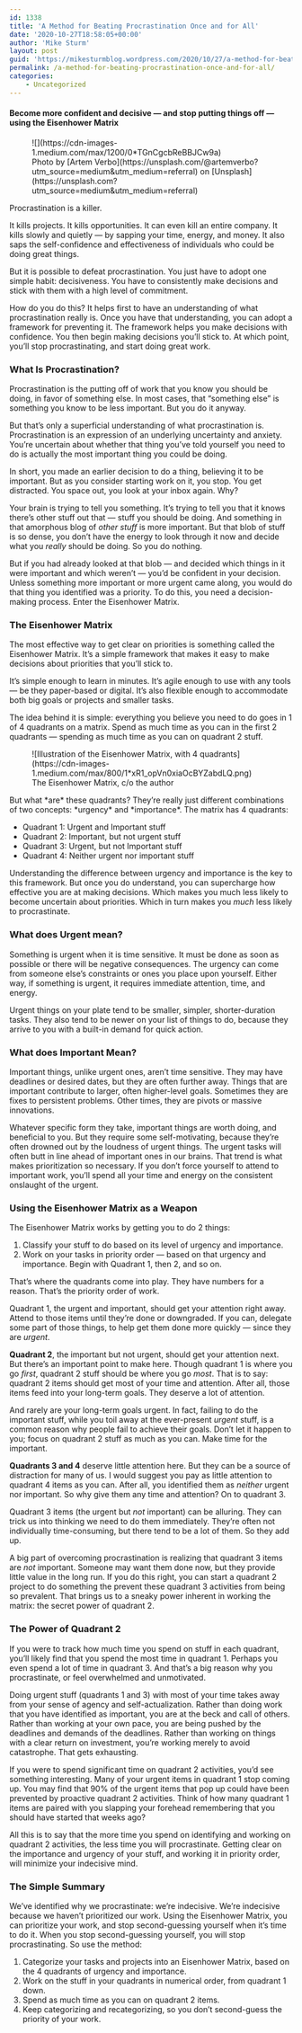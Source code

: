 ```yaml
---
id: 1338
title: 'A Method for Beating Procrastination Once and for All'
date: '2020-10-27T18:58:05+00:00'
author: 'Mike Sturm'
layout: post
guid: 'https://mikesturmblog.wordpress.com/2020/10/27/a-method-for-beating-procrastination-once-and-for-all/'
permalink: /a-method-for-beating-procrastination-once-and-for-all/
categories:
    - Uncategorized
---
```


#### Become more confident and decisive — and stop putting things off — using the Eisenhower Matrix

<figure class="wp-caption">![](https://cdn-images-1.medium.com/max/1200/0*TGnCgcbReBBJCw9a)<figcaption class="wp-caption-text">Photo by [Artem Verbo](https://unsplash.com/@artemverbo?utm_source=medium&utm_medium=referral) on [Unsplash](https://unsplash.com?utm_source=medium&utm_medium=referral)</figcaption></figure>Procrastination is a killer.

It kills projects. It kills opportunities. It can even kill an entire company. It kills slowly and quietly — by sapping your time, energy, and money. It also saps the self-confidence and effectiveness of individuals who could be doing great things.

But it is possible to defeat procrastination. You just have to adopt one simple habit: decisiveness. You have to consistently make decisions and stick with them with a high level of commitment.

How do you do this? It helps first to have an understanding of what procrastination really is. Once you have that understanding, you can adopt a framework for preventing it. The framework helps you make decisions with confidence. You then begin making decisions you’ll stick to. At which point, you’ll stop procrastinating, and start doing great work.

### What Is Procrastination?

Procrastination is the putting off of work that you know you should be doing, in favor of something else. In most cases, that “something else” is something you know to be less important. But you do it anyway.

But that’s only a superficial understanding of what procrastination is. Procrastination is an expression of an underlying uncertainty and anxiety. You’re uncertain about whether that thing you’ve told yourself you need to do is actually the most important thing you could be doing.

In short, you made an earlier decision to do a thing, believing it to be important. But as you consider starting work on it, you stop. You get distracted. You space out, you look at your inbox again. Why?

Your brain is trying to tell you something. It’s trying to tell you that it knows there’s other stuff out that — stuff you should be doing. And something in that amorphous blog of *other stuff* is more important. But that blob of stuff is so dense, you don’t have the energy to look through it now and decide what you *really* should be doing. So you do nothing.

But if you had already looked at that blob — and decided which things in it were important and which weren’t — you’d be confident in your decision. Unless something more important or more urgent came along, you would do that thing you identified was a priority. To do this, you need a decision-making process. Enter the Eisenhower Matrix.

### The Eisenhower Matrix

The most effective way to get clear on priorities is something called the Eisenhower Matrix. It’s a simple framework that makes it easy to make decisions about priorities that you’ll stick to.

It’s simple enough to learn in minutes. It’s agile enough to use with any tools — be they paper-based or digital. It’s also flexible enough to accommodate both big goals or projects and smaller tasks.

The idea behind it is simple: everything you believe you need to do goes in 1 of 4 quadrants on a matrix. Spend as much time as you can in the first 2 quadrants — spending as much time as you can on quadrant 2 stuff.

<figure class="wp-caption">![Illustration of the Eisenhower Matrix, with 4 quadrants](https://cdn-images-1.medium.com/max/800/1*xR1_opVn0xiaOcBYZabdLQ.png)<figcaption class="wp-caption-text">The Eisenhower Matrix, c/o the author</figcaption></figure>But what *are* these quadrants? They’re really just different combinations of two concepts: *urgency* and *importance*. The matrix has 4 quadrants:

- Quadrant 1: Urgent and Important stuff
- Quadrant 2: Important, but not urgent stuff
- Quadrant 3: Urgent, but not Important stuff
- Quadrant 4: Neither urgent nor important stuff

Understanding the difference between urgency and importance is the key to this framework. But once you do understand, you can supercharge how effective you are at making decisions. Which makes you much less likely to become uncertain about priorities. Which in turn makes you *much* less likely to procrastinate.

### What does Urgent mean?

Something is urgent when it is time sensitive. It must be done as soon as possible or there will be negative consequences. The urgency can come from someone else’s constraints or ones you place upon yourself. Either way, if something is urgent, it requires immediate attention, time, and energy.

Urgent things on your plate tend to be smaller, simpler, shorter-duration tasks. They also tend to be newer on your list of things to do, because they arrive to you with a built-in demand for quick action.

### What does Important Mean?

Important things, unlike urgent ones, aren’t time sensitive. They may have deadlines or desired dates, but they are often further away. Things that are important contribute to larger, often higher-level goals. Sometimes they are fixes to persistent problems. Other times, they are pivots or massive innovations.

Whatever specific form they take, important things are worth doing, and beneficial to you. But they require some self-motivating, because they’re often drowned out by the loudness of urgent things. The urgent tasks will often butt in line ahead of important ones in our brains. That trend is what makes prioritization so necessary. If you don’t force yourself to attend to important work, you’ll spend all your time and energy on the consistent onslaught of the urgent.

### Using the Eisenhower Matrix as a Weapon

The Eisenhower Matrix works by getting you to do 2 things:

1. Classify your stuff to do based on its level of urgency and importance.
2. Work on your tasks in priority order — based on that urgency and importance. Begin with Quadrant 1, then 2, and so on.

That’s where the quadrants come into play. They have numbers for a reason. That’s the priority order of work.

Quadrant 1, the urgent and important, should get your attention right away. Attend to those items until they’re done or downgraded. If you can, delegate some part of those things, to help get them done more quickly — since they are *urgent*.

**Quadrant 2**, the important but not urgent, should get your attention next. But there’s an important point to make here. Though quadrant 1 is where you go *first*, quadrant 2 stuff should be where you go *most*. That is to say: quadrant 2 items should get most of your time and attention. After all, those items feed into your long-term goals. They deserve a lot of attention.

And rarely are your long-term goals urgent. In fact, failing to do the important stuff, while you toil away at the ever-present *urgent* stuff, is a common reason why people fail to achieve their goals. Don’t let it happen to you; focus on quadrant 2 stuff as much as you can. Make time for the important.

**Quadrants 3 and 4** deserve little attention here. But they can be a source of distraction for many of us. I would suggest you pay as little attention to quadrant 4 items as you can. After all, you identified them as *neither* urgent nor important. So why give them any time and attention? On to quadrant 3.

Quadrant 3 items (the urgent but *not* important) can be alluring. They can trick us into thinking we need to do them immediately. They’re often not individually time-consuming, but there tend to be a lot of them. So they add up.

A big part of overcoming procrastination is realizing that quadrant 3 items are *not* important. Someone may want them done now, but they provide little value in the long run. If you do this right, you can start a quadrant 2 project to do something the prevent these quadrant 3 activities from being so prevalent. That brings us to a sneaky power inherent in working the matrix: the secret power of quadrant 2.

### The Power of Quadrant 2

If you were to track how much time you spend on stuff in each quadrant, you’ll likely find that you spend the most time in quadrant 1. Perhaps you even spend a lot of time in quadrant 3. And that’s a big reason why you procrastinate, or feel overwhelmed and unmotivated.

Doing urgent stuff (quadrants 1 and 3) with most of your time takes away from your sense of agency and self-actualization. Rather than doing work that you have identified as important, you are at the beck and call of others. Rather than working at your own pace, you are being pushed by the deadlines and demands of the deadlines. Rather than working on things with a clear return on investment, you’re working merely to avoid catastrophe. That gets exhausting.

If you were to spend significant time on quadrant 2 activities, you’d see something interesting. Many of your urgent items in quadrant 1 stop coming up. You may find that 90% of the urgent items that pop up could have been prevented by proactive quadrant 2 activities. Think of how many quadrant 1 items are paired with you slapping your forehead remembering that you should have started that weeks ago?

All this is to say that the more time you spend on identifying and working on quadrant 2 activities, the less time you will procrastinate. Getting clear on the importance and urgency of your stuff, and working it in priority order, will minimize your indecisive mind.

### The Simple Summary

We’ve identified why we procrastinate: we’re indecisive. We’re indecisive because we haven’t prioritized our work. Using the Eisenhower Matrix, you can prioritize your work, and stop second-guessing yourself when it’s time to do it. When you stop second-guessing yourself, you will stop procrastinating. So use the method:

1. Categorize your tasks and projects into an Eisenhower Matrix, based on the 4 quadrants of urgency and importance.
2. Work on the stuff in your quadrants in numerical order, from quadrant 1 down.
3. Spend as much time as you can on quadrant 2 items.
4. Keep categorizing and recategorizing, so you don’t second-guess the priority of your work.